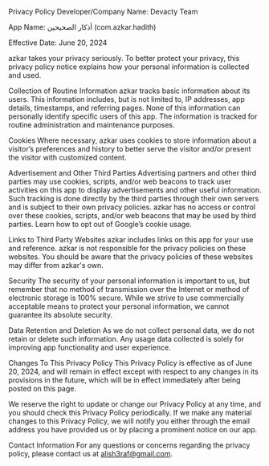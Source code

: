 Privacy Policy
Developer/Company Name:
Devacty Team

App Name:
أذكار الصحيحين (com.azkar.hadith)

Effective Date:
June 20, 2024

azkar takes your privacy seriously. To better protect your privacy, this privacy policy notice explains how your personal information is collected and used.

Collection of Routine Information
azkar tracks basic information about its users. This information includes, but is not limited to, IP addresses, app details, timestamps, and referring pages. None of this information can personally identify specific users of this app. The information is tracked for routine administration and maintenance purposes.

Cookies
Where necessary, azkar uses cookies to store information about a visitor’s preferences and history to better serve the visitor and/or present the visitor with customized content.

Advertisement and Other Third Parties
Advertising partners and other third parties may use cookies, scripts, and/or web beacons to track user activities on this app to display advertisements and other useful information. Such tracking is done directly by the third parties through their own servers and is subject to their own privacy policies. azkar has no access or control over these cookies, scripts, and/or web beacons that may be used by third parties. Learn how to opt out of Google’s cookie usage.

Links to Third Party Websites
azkar includes links on this app for your use and reference. azkar is not responsible for the privacy policies on these websites. You should be aware that the privacy policies of these websites may differ from azkar's own.

Security
The security of your personal information is important to us, but remember that no method of transmission over the Internet or method of electronic storage is 100% secure. While we strive to use commercially acceptable means to protect your personal information, we cannot guarantee its absolute security.

Data Retention and Deletion
As we do not collect personal data, we do not retain or delete such information. Any usage data collected is solely for improving app functionality and user experience.

Changes To This Privacy Policy
This Privacy Policy is effective as of June 20, 2024, and will remain in effect except with respect to any changes in its provisions in the future, which will be in effect immediately after being posted on this page.

We reserve the right to update or change our Privacy Policy at any time, and you should check this Privacy Policy periodically. If we make any material changes to this Privacy Policy, we will notify you either through the email address you have provided us or by placing a prominent notice on our app.

Contact Information
For any questions or concerns regarding the privacy policy, please contact us at alish3raf@gmail.com.


